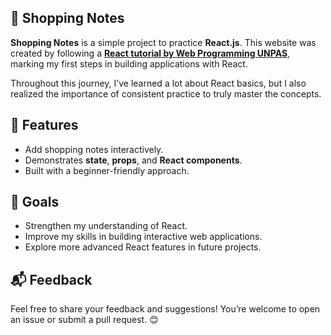 ## 🛒 Shopping Notes
**Shopping Notes** is a simple project to practice **React.js**. This website was created by following a **[React tutorial by Web Programming UNPAS](https://www.youtube.com/watch?v=HX2kAHnCEjY&list=PLFIM0718LjIUu3X2zYNqomEWs3sYd-fV1&index=4)**, marking my first steps in building applications with React.

Throughout this journey, I’ve learned a lot about React basics, but I also realized the importance of consistent practice to truly master the concepts.

## 🌟 Features
- Add shopping notes interactively.
- Demonstrates **state**, **props**, and **React components**.
- Built with a beginner-friendly approach.

## 🎯 Goals
- Strengthen my understanding of React.
- Improve my skills in building interactive web applications.
- Explore more advanced React features in future projects.

## 📬 Feedback
Feel free to share your feedback and suggestions! You’re welcome to open an issue or submit a pull request. 😊
